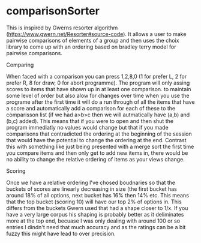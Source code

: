 # comparisonSorter
This is inspired by Gwerns resorter algorithm (https://www.gwern.net/Resorter#source-code). It allows a user to make pairwise comparisons of elements of a group and then uses the choix library to come up with an ordering based on bradley terry model for pairwise comparisons. 

Comparing
</p>
When faced with a comparison you can press 1,2,8,0 (1 for prefer L, 2 for prefer R, 8 for draw, 0 for abort programme).
The program will only assing scores to items that have shown up in at least one comparison.
to maintain some level of order but also alow for changes over time when you use the programe after the first time it will do a run through of all the items that have a score and automatically add a comparison for each of these to the comparisson list (if we had a>b>c then we will autmatically have (a,b) and (b,c) added). This means that if you were to open and then shut the program immediatly no values would change but that if you made comparisons that contradicted the ordering at the beginning of the session that would have the potential to change the ordering at the end. Contrast this with something like just being presented with a merge sort the first time you compare items and then only get to add new items in, there would be no ability to change the relative ordering of items as your views change.  

Scoring 
</p>
Once we have a relative ordering I've chosed boudnaries so that the buckets of scores are linearly decreasing in size (the first bucket has around 18% of all options, next bucket has 16% then 14% etc. This means that the top bucket (scoring 10) will have our top 2% of options in.
This differs from the buckets Gwern used that had a shape closer to 1/x. If you have a very large corpus his shaping is probably better as it deliminates more at the top end, becuase I was only dealing with around 100 or so entries I dindn't need that much accuracy and as the ratings can be a bit fuzzy this might have lead to over precision. 

